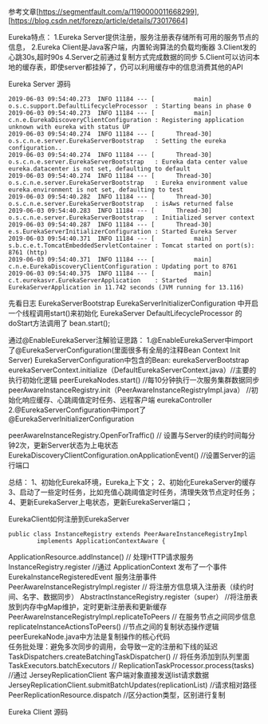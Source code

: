 参考文章[https://segmentfault.com/a/1190000011668299],
[https://blog.csdn.net/forezp/article/details/73017664]

Eureka特点：
1.Eureka Server提供注册，服务注册表存储所有可用的服务节点的信息，
2.Eureka Client是Java客户端，内置轮询算法的负载均衡器
3.Client发的心跳30s,超时90s
4.Server之前通过复制方式完成数据的同步
5.Client可以访问本地的缓存表，即使server都挂掉了，仍可以利用缓存中的信息消费其他的API

Eureka Server 源码
```angular2
2019-06-03 09:54:40.273  INFO 11184 --- [           main] o.s.c.support.DefaultLifecycleProcessor  : Starting beans in phase 0
2019-06-03 09:54:40.273  INFO 11184 --- [           main] c.n.e.EurekaDiscoveryClientConfiguration : Registering application unknown with eureka with status UP
2019-06-03 09:54:40.274  INFO 11184 --- [      Thread-30] o.s.c.n.e.server.EurekaServerBootstrap   : Setting the eureka configuration..
2019-06-03 09:54:40.274  INFO 11184 --- [      Thread-30] o.s.c.n.e.server.EurekaServerBootstrap   : Eureka data center value eureka.datacenter is not set, defaulting to default
2019-06-03 09:54:40.274  INFO 11184 --- [      Thread-30] o.s.c.n.e.server.EurekaServerBootstrap   : Eureka environment value eureka.environment is not set, defaulting to test
2019-06-03 09:54:40.282  INFO 11184 --- [      Thread-30] o.s.c.n.e.server.EurekaServerBootstrap   : isAws returned false
2019-06-03 09:54:40.283  INFO 11184 --- [      Thread-30] o.s.c.n.e.server.EurekaServerBootstrap   : Initialized server context
2019-06-03 09:54:40.287  INFO 11184 --- [      Thread-30] e.s.EurekaServerInitializerConfiguration : Started Eureka Server
2019-06-03 09:54:40.371  INFO 11184 --- [           main] s.b.c.e.t.TomcatEmbeddedServletContainer : Tomcat started on port(s): 8761 (http)
2019-06-03 09:54:40.371  INFO 11184 --- [           main] c.n.e.EurekaDiscoveryClientConfiguration : Updating port to 8761
2019-06-03 09:54:40.375  INFO 11184 --- [           main] c.t.eurekasvr.EurekaServerApplication    : Started EurekaServerApplication in 11.742 seconds (JVM running for 13.116)
```
先看日志
EurekaServerBootstrap
EurekaServerInitializerConfiguration 中开启一个线程调用start()来初始化 EurekaServer
DefaultLifecycleProcessor 的doStart方法调用了 bean.start();

通过@EnableEurekaServer注解验证思路：
1.@EnableEurekaServer中import了@EurekaServerConfiguration(里面很多有全局的注释Bean Context Init Server)
EurekaServerConfiguration中包含的Bean:
eurekaServerBootstrap
eurekaServerContext.initialize（DefaultEurekaServerContext.java）//主要的执行初始化逻辑
peerEurekaNodes.start() //每10分钟执行一次服务集群数据同步
peerAwareInstanceRegistry.init（PeerAwareInstanceRegistryImpl.java） //初始化响应缓存、心跳阈值定时任务、远程客户端
eurekaController
2.@EurekaServerConfiguration中import了@EurekaServerInitializerConfiguration

peerAwareInstanceRegistry.OpenForTraffic() // 设置与Server的续约时间每分钟2次，更新Server状态为上电状态
EurekaDiscoveryClientConfiguration.onApplicationEvent() //设置Server的运行端口

总结：
1、初始化Eureka环境，Eureka上下文；
2、初始化EurekaServer的缓存
3、启动了一些定时任务，比如充值心跳阈值定时任务，清理失效节点定时任务；
4、更新EurekaServer上电状态，更新EurekaServer端口；


EurekaClient如何注册到EurekaServer
```angular2
public class InstanceRegistry extends PeerAwareInstanceRegistryImpl
		implements ApplicationContextAware {
``` 
ApplicationResource.addInstance() // 处理HTTP请求服务
InstanceRegistry.register //通过 ApplicationContext 发布了一个事件 EurekaInstanceRegisteredEvent 服务注册事件
PeerAwareInstanceRegistryImpl.register // 将注册方信息填入注册表（续约时间、名字、数据同步）
AbstractInstanceRegistry.register（super） //将注册表放到内存中gMap维护，定时更新注册表和更新缓存
PeerAwareInstanceRegistryImpl.replicateToPeers // 在服务节点之间同步信息
replicateInstanceActionsToPeers() //节点之间的复制状态操作逻辑
peerEurekaNode.java中方法是复制操作的核心代码  
任务批处理：避免多次同步的调用，会导致一定的注册和下线的延迟
TaskDispatchers.createBatchingTaskDispatcher() // 将任务添加到队列里面
TaskExecutors.batchExecutors //
ReplicationTaskProcessor.process(tasks) //通过 JerseyReplicationClient 客户端对象直接发送list请求数据
JerseyReplicationClient.submitBatchUpdates(replicationList) //请求相对路径
PeerReplicationResource.dispatch //区分action类型，区别进行复制


Eureka Client 源码